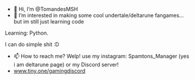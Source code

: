 - 👋 Hi, I’m @TomandesMSH
- 👀 I’m interested in making some cool undertale/deltarune fangames... but im still just learning code

Learning: Python.

I can do simple shit :D
- 📫 How to reach me? Welp! use my instagram: Spamtons_Manager (yes i am deltarune page) or my Discord server!
- www.tiny.one/gamingdiscord
